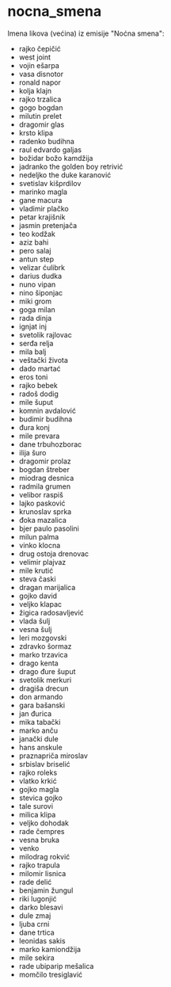 # nocna_smena
Imena likova (većina) iz emisije "Noćna smena":
- rajko čepičić
- west joint
- vojin ešarpa
- vasa disnotor
- ronald napor
- kolja klajn
- rajko trzalica
- gogo bogdan
- milutin prelet
- dragomir glas
- krsto klipa
- radenko budihna
- raul edvardo galjas
- božidar božo kamdžija
- jadranko the golden boy retrivić
- nedeljko the duke karanović
- svetislav kišprdilov
- marinko magla
- gane macura
- vladimir plačko
- petar krajišnik
- jasmin pretenjača
- teo kodžak
- aziz bahi
- pero salaj
- antun step
- velizar ćulibrk
- darius dudka
- nuno vipan
- nino šiponjac
- miki grom
- goga milan
- rada dinja
- ignjat inj
- svetolik rajlovac
- serđa relja
- mila balj
- veštački života
- dado martać
- eros toni
- rajko bebek
- radoš dodig
- mile šuput
- komnin avdalović
- budimir budihna
- đura konj
- mile prevara
- dane trbuhozborac
- ilija šuro
- dragomir prolaz
- bogdan štreber
- miodrag desnica
- radmila grumen
- velibor raspiš
- lajko pasković
- krunoslav sprka
- đoka mazalica
- bjer paulo pasolini
- milun palma
- vinko klocna
- drug ostoja drenovac
- velimir plajvaz
- mile krutić
- steva časki
- dragan marijalica
- gojko david
- veljko klapac
- žigica radosavljević
- vlada šulj
- vesna šulj
- leri mozgovski
- zdravko šormaz
- marko trzavica
- drago kenta
- drago đure šuput
- svetolik merkuri
- dragiša drecun
- don armando
- gara bašanski
- jan đurica
- mika tabački
- marko anču
- janački dule
- hans anskule
- praznapriča miroslav
- srbislav briselić
- rajko roleks
- vlatko krkić
- gojko magla
- stevica gojko
- tale surovi
- milica klipa
- veljko dohodak
- rade čempres
- vesna bruka
- venko
- milodrag rokvić
- rajko trapula
- milomir lisnica
- rade delić
- benjamin žungul
- riki lugonjić
- darko blesavi
- dule zmaj
- ljuba crni
- dane trtica
- leonidas sakis
- marko kamiondžija
- mile sekira
- rade ubiparip mešalica
- momčilo tresiglavić
